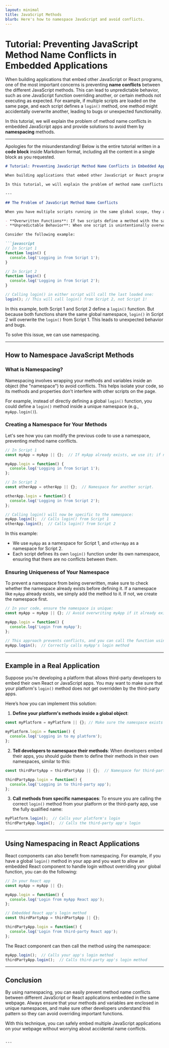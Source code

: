 ```yaml
---
layout: minimal
title: JavaScript Methods
blurb: Here's how to namespace JavaScript and avoid conflicts.
---
```



# Tutorial: Preventing JavaScript Method Name Conflicts in Embedded Applications

When building applications that embed other JavaScript or React programs, one of the most important concerns is preventing **name conflicts** between the different JavaScript methods. This can lead to unpredictable behavior, such as one JavaScript function overriding another, or certain methods not executing as expected. For example, if multiple scripts are loaded on the same page, and each script defines a `login()` method, one method might accidentally overwrite another, leading to bugs or unexpected functionality.

In this tutorial, we will explain the problem of method name conflicts in embedded JavaScript apps and provide solutions to avoid them by **namespacing** methods.

---

Apologies for the misunderstanding! Below is the entire tutorial written in a **code block** inside Markdown format, including all the content in a single block as you requested.

```markdown
# Tutorial: Preventing JavaScript Method Name Conflicts in Embedded Applications

When building applications that embed other JavaScript or React programs, one of the most important concerns is preventing **name conflicts** between the different JavaScript methods. This can lead to unpredictable behavior, such as one JavaScript function overriding another, or certain methods not executing as expected. For example, if multiple scripts are loaded on the same page, and each script defines a `login()` method, one method might accidentally overwrite another, leading to bugs or unexpected functionality.

In this tutorial, we will explain the problem of method name conflicts in embedded JavaScript apps and provide solutions to avoid them by **namespacing** methods.

---

## The Problem of JavaScript Method Name Conflicts

When you have multiple scripts running in the same global scope, they all share the same set of variable and function names. This can lead to:

- **Overwritten Functions**: If two scripts define a method with the same name, the last script to load will overwrite the previous one.
- **Unpredictable Behavior**: When one script is unintentionally overwritten, it may cause errors or unexpected results in your application.

Consider the following example:

```javascript
// In Script 1
function login() {
  console.log('Logging in from Script 1');
}

// In Script 2
function login() {
  console.log('Logging in from Script 2');
}

// Calling login() in either script will call the last loaded one:
login(); // This will call login() from Script 2, not Script 1!
```

In this example, both Script 1 and Script 2 define a `login()` function. But because both functions share the same global namespace, `login()` in Script 2 will overwrite the `login()` from Script 1. This leads to unexpected behavior and bugs.

To solve this issue, we can use namespacing.

---

## How to Namespace JavaScript Methods

### What is Namespacing?

Namespacing involves wrapping your methods and variables inside an object (the "namespace") to avoid conflicts. This helps isolate your code, so its methods and properties don't interfere with other scripts on the page.

For example, instead of directly defining a global `login()` function, you could define a `login()` method inside a unique namespace (e.g., `myApp.login()`).

### Creating a Namespace for Your Methods

Let's see how you can modify the previous code to use a namespace, preventing method name conflicts.

```javascript
// In Script 1
const myApp = myApp || {};  // If myApp already exists, we use it; if not, create it.

myApp.login = function() {
  console.log('Logging in from Script 1');
};

// In Script 2
const otherApp = otherApp || {};  // Namespace for another script.

otherApp.login = function() {
  console.log('Logging in from Script 2');
};

// Calling login() will now be specific to the namespace:
myApp.login();  // Calls login() from Script 1
otherApp.login();  // Calls login() from Script 2
```

In this example:
- We use `myApp` as a namespace for Script 1, and `otherApp` as a namespace for Script 2.
- Each script defines its own `login()` function under its own namespace, ensuring that there are no conflicts between them.

### Ensuring Uniqueness of Your Namespace

To prevent a namespace from being overwritten, make sure to check whether the namespace already exists before defining it. If a namespace like `myApp` already exists, we simply add the method to it. If not, we create the namespace first.

```javascript
// In your code, ensure the namespace is unique:
const myApp = myApp || {}; // Avoid overwriting myApp if it already exists.

myApp.login = function() {
  console.log('Login from myApp');
};

// This approach prevents conflicts, and you can call the function using the namespace:
myApp.login();  // Correctly calls myApp's login method
```

---

## Example in a Real Application

Suppose you're developing a platform that allows third-party developers to embed their own React or JavaScript apps. You may want to make sure that your platform's `login()` method does not get overridden by the third-party apps.

Here’s how you can implement this solution:

1. **Define your platform's methods inside a global object**:

```javascript
const myPlatform = myPlatform || {}; // Make sure the namespace exists

myPlatform.login = function() {
  console.log('Logging in to my platform');
};
```

2. **Tell developers to namespace their methods**: When developers embed their apps, you should guide them to define their methods in their own namespaces, similar to this:

```javascript
const thirdPartyApp = thirdPartyApp || {};  // Namespace for third-party apps

thirdPartyApp.login = function() {
  console.log('Logging in to third-party app');
};
```

3. **Call methods from specific namespaces**: To ensure you are calling the correct `login()` method from your platform or the third-party app, use the fully qualified name:

```javascript
myPlatform.login();  // Calls your platform's login
thirdPartyApp.login();  // Calls the third-party app's login
```

---

## Using Namespacing in React Applications

React components can also benefit from namespacing. For example, if you have a global `login()` method in your app and you want to allow an embedded React component to handle login without overriding your global function, you can do the following:

```javascript
// In your React app
const myApp = myApp || {};

myApp.login = function() {
  console.log('Login from myApp React app');
};

// Embedded React app's login method
const thirdPartyApp = thirdPartyApp || {};

thirdPartyApp.login = function() {
  console.log('Login from third-party React app');
};
```

The React component can then call the method using the namespace:

```javascript
myApp.login();  // Calls your app's login method
thirdPartyApp.login();  // Calls third-party app's login method
```

---

## Conclusion

By using namespacing, you can easily prevent method name conflicts between different JavaScript or React applications embedded in the same webpage. Always ensure that your methods and variables are enclosed in unique namespaces, and make sure other developers understand this pattern so they can avoid overriding important functions.

With this technique, you can safely embed multiple JavaScript applications on your webpage without worrying about accidental name conflicts.
```

---
















